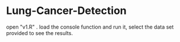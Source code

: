 # Lung-Cancer-Detection
open "v1.R" . load the console function and run it, select the data set provided to see the results.
